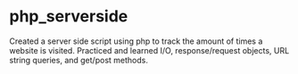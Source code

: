 # php_serverside

Created a server side script using php to track the amount of times a website is visited.
Practiced and learned I/O, response/request objects, URL string queries, and get/post methods.
